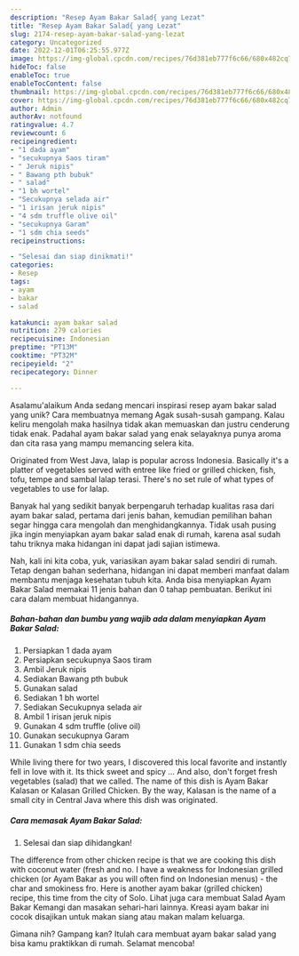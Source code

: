```yaml
---
description: "Resep Ayam Bakar Salad{ yang Lezat"
title: "Resep Ayam Bakar Salad{ yang Lezat"
slug: 2174-resep-ayam-bakar-salad-yang-lezat
category: Uncategorized
date: 2022-12-01T06:25:55.977Z
image: https://img-global.cpcdn.com/recipes/76d381eb777f6c66/680x482cq70/ayam-bakar-salad-foto-resep-utama.jpg
hideToc: false
enableToc: true
enableTocContent: false
thumbnail: https://img-global.cpcdn.com/recipes/76d381eb777f6c66/680x482cq70/ayam-bakar-salad-foto-resep-utama.jpg
cover: https://img-global.cpcdn.com/recipes/76d381eb777f6c66/680x482cq70/ayam-bakar-salad-foto-resep-utama.jpg
author: Admin
authorAv: notfound
ratingvalue: 4.7
reviewcount: 6
recipeingredient:
- "1 dada ayam"
- "secukupnya Saos tiram"
- " Jeruk nipis"
- " Bawang pth bubuk"
- " salad"
- "1 bh wortel"
- "Secukupnya selada air"
- "1 irisan jeruk nipis"
- "4 sdm truffle olive oil"
- "secukupnya Garam"
- "1 sdm chia seeds"
recipeinstructions:

- "Selesai dan siap dinikmati!"
categories:
- Resep
tags:
- ayam
- bakar
- salad

katakunci: ayam bakar salad 
nutrition: 279 calories
recipecuisine: Indonesian
preptime: "PT13M"
cooktime: "PT32M"
recipeyield: "2"
recipecategory: Dinner

---
```



Asalamu'alaikum Anda sedang mencari inspirasi resep ayam bakar salad yang unik? Cara membuatnya memang Agak susah-susah gampang. Kalau keliru mengolah maka hasilnya tidak akan memuaskan dan justru cenderung tidak enak. Padahal ayam bakar salad yang enak selayaknya punya aroma dan cita rasa yang mampu memancing selera kita.


Originated from West Java, lalap is popular across Indonesia. Basically it&#39;s a platter of vegetables served with entree like fried or grilled chicken, fish, tofu, tempe and sambal lalap terasi. There&#39;s no set rule of what types of vegetables to use for lalap.

Banyak hal yang sedikit banyak berpengaruh terhadap kualitas rasa dari ayam bakar salad, pertama dari jenis bahan, kemudian pemilihan bahan segar hingga cara mengolah dan menghidangkannya. Tidak usah pusing jika ingin menyiapkan ayam bakar salad enak di rumah, karena asal sudah tahu triknya maka hidangan ini dapat jadi sajian istimewa.


Nah, kali ini kita coba, yuk, variasikan ayam bakar salad sendiri di rumah. Tetap dengan bahan sederhana, hidangan ini dapat memberi manfaat dalam membantu menjaga kesehatan tubuh kita. Anda bisa menyiapkan Ayam Bakar Salad memakai 11 jenis bahan dan 0 tahap pembuatan. Berikut ini cara dalam membuat hidangannya.

<!--inarticleads1-->

##### Bahan-bahan dan bumbu yang wajib ada dalam menyiapkan Ayam Bakar Salad:

1. Persiapkan 1 dada ayam
1. Persiapkan secukupnya Saos tiram
1. Ambil  Jeruk nipis
1. Sediakan  Bawang pth bubuk
1. Gunakan  salad
1. Sediakan 1 bh wortel
1. Sediakan Secukupnya selada air
1. Ambil 1 irisan jeruk nipis
1. Gunakan 4 sdm truffle (olive oil)
1. Gunakan secukupnya Garam
1. Gunakan 1 sdm chia seeds


While living there for two years, I discovered this local favorite and instantly fell in love with it. Its thick sweet and spicy … And also, don&#39;t forget fresh vegetables (salad) that we called. The name of this dish is Ayam Bakar Kalasan or Kalasan Grilled Chicken. By the way, Kalasan is the name of a small city in Central Java where this dish was originated. 

<!--inarticleads2-->

##### Cara memasak Ayam Bakar Salad:


1. Selesai dan siap dihidangkan!

The difference from other chicken recipe is that we are cooking this dish with coconut water (fresh and no. I have a weakness for Indonesian grilled chicken (or Ayam Bakar as you will often find on Indonesian menus) - the char and smokiness fro. Here is another ayam bakar (grilled chicken) recipe, this time from the city of Solo. Lihat juga cara membuat Salad Ayam Bakar Kemangi dan masakan sehari-hari lainnya. Kreasi ayam bakar ini cocok disajikan untuk makan siang atau makan malam keluarga. 

Gimana nih? Gampang kan? Itulah cara membuat ayam bakar salad yang bisa kamu praktikkan di rumah. Selamat mencoba!
